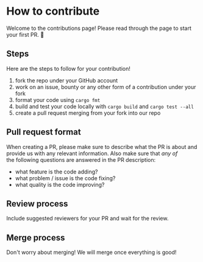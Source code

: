 # How to contribute

Welcome to the contributions page!
Please read through the page to start your first PR. 🚀

## Steps

Here are the steps to follow for your contribution!

1. fork the repo under your GitHub account
2. work on an issue, bounty or any other form of a contribution under your fork
3. format your code using `cargo fmt`
4. build and test your code locally with `cargo build` and `cargo test --all`
5. create a pull request merging from your fork into our repo

## Pull request format

When creating a PR, please make sure to describe what the PR is about and provide us with any relevant information.
Also make sure that *any of* the following questions are answered in the PR description:

- what feature is the code adding?
- what problem / issue is the code fixing?
- what quality is the code improving?

## Review process

Include suggested reviewers for your PR and wait for the review.

## Merge process

Don't worry about merging! We will merge once everything is good!
